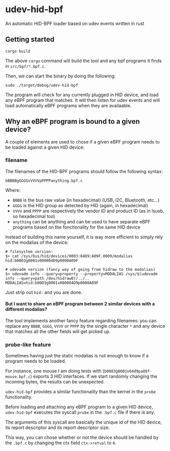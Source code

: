 # udev-hid-bpf

An automatic HID-BPF loader based on udev events written in rust

## Getting started

```
cargo build
```

The above `cargo` command will build the tool and any bpf programs it finds in `src/bpf/*.bpf.c`.

Then, we can start the binary by doing the following:

```
sudo ./target/debug/udev-hid-bpf
```

The program will check for any currently plugged in HID device, and load any eBPF program that matches.
It will then listen for udev events and will load automatically eBPF programs when they are availaable.

## Why an eBPF program is bound to a given device?

A couple of elements are used to chose if a given eBPF program needs to be loaded against a given HID device:

### filename

The filenames of the HID-BPF programs should follow the following syntax:

```
bBBBBgGGGGvVVVVpPPPPanything.bpf.c
```

Where:
- `BBBB` is the bus raw value (in hexadecimal) (USB, I2C, Bluetooth, etc...)
- `GGGG` is the HID group as detected by HID (again, in hexadecimal)
- `VVVV` and `PPPP` are respectively the vendor ID and product ID (as in lsusb, so hexadecimal too)
- `anything` can be anything and can be used to have separate eBPF programs based on the fonctionality for the same HID device

Instead of building this name yourself, it is way more efficient to simply rely on the modalias of the device:
```
# filesystem version:
$> cat /sys/bus/hid/devices/0003:04D9:A09F.0009/modalias
hid:b0003g0001v000004D9p0000A09F

# udevadm version (fancy way of going from hidraw to the modalias)
$> udevadm info --query=property --property=MODALIAS /sys/$(udevadm info --query=path /dev/hidraw0)/../..
MODALIAS=hid:b0003g0001v000004D9p0000A09F
```

Just strip out `hid:` and you are done.

#### But I want to share an eBPF program between 2 similar devices with a different modalias?

The tool implements another fancy feature regarding filenames: you can replace any `BBBB`, `GGGG`, `VVVV` or `PPPP` by the single character `*` and any device that matches all the other fields will get picked up.

### probe-like feature

Sometimes having just the static modalias is not enough to know if a program needs to be loaded.

For instance, one mouse I am doing tests with (`b0003g0001v04d9pa09f-mouse.bpf.c`) exports 3 HID interfaces. If we start randomly changing the incoming bytes, the results can be unexpected.

`udev-hid-bpf` provides a similar functionality than the kernel in the `probe` functionality.

Before loading and attaching any eBPF program to a given HID device, `udev-hid-bpf` executes the syscall `probe` in the `.bpf.c` file if there is any.

The arguments of this syscall are basically the unique id of the HID device, its report descriptor and its report descriptor size.

This way, you can chose whether or not the device should be handled by the `.bpf.c` by changing the ctx field `ctx->retval` to `0`.
